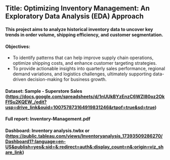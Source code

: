 ## Title: Optimizing Inventory Management: An Exploratory Data Analysis (EDA) Approach

#### This project aims to analyze historical inventory data to uncover key trends in order volume, shipping efficiency, and customer segmentation.

#### Objectives:
- To identify patterns that can help improve supply chain operations, optimize shipping costs, and enhance customer targeting strategies.
- To provide actionable insights into quarterly sales performance, regional demand variations, and logistics challenges, ultimately supporting data-driven decision-making for business growth.

#### Dataset: Sample - Superstore Sales (https://docs.google.com/spreadsheets/d/1nUUkBYzEnzC6WZI80oz2OkFfSu2KQEW_/edit?usp=drive_link&ouid=100757873164919831246&rtpof=true&sd=true)
#### Full report: Inventory-Management.pdf
#### Dashboard: Inventory analysis.twbx or (https://public.tableau.com/views/Inventoryanalysis_17393509286270/Dashboard1?:language=en-US&publish=yes&:sid=&:redirect=auth&:display_count=n&:origin=viz_share_link)
